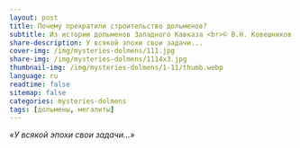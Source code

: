 ```yaml
---
layout: post
title: Почему прекратили строительство дольменов?
subtitle: Из истории дольменов Западного Кавказа <br>© В.Н. Ковешников
share-description: У всякой эпохи свои задачи...
cover-img: /img/mysteries-dolmens/111.jpg
share-img: /img/mysteries-dolmens/1114x3.jpg
thumbnail-img: /img/mysteries-dolmens/1-11/thumb.webp
language: ru
readtime: false
sitemap: false
categories: mysteries-dolmens
tags: [дольмены, мегалиты]
---
```

_«У всякой эпохи свои задачи...»_
